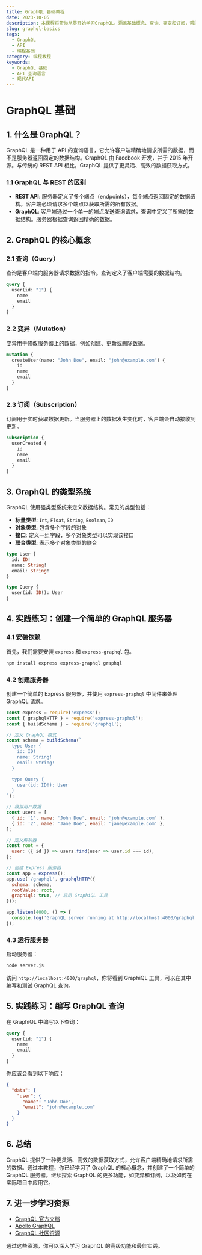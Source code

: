 ```yaml
---
title: GraphQL 基础教程
date: 2023-10-05
description: 本课程将带你从零开始学习GraphQL，涵盖基础概念、查询、突变和订阅，帮助你掌握这一现代API查询语言。
slug: graphql-basics
tags:
  - GraphQL
  - API
  - 编程基础
category: 编程教程
keywords:
  - GraphQL 基础
  - API 查询语言
  - 现代API
---
```


# GraphQL 基础

## 1. 什么是 GraphQL？

GraphQL 是一种用于 API 的查询语言，它允许客户端精确地请求所需的数据，而不是服务器返回固定的数据结构。GraphQL 由 Facebook 开发，并于 2015 年开源。与传统的 REST API 相比，GraphQL 提供了更灵活、高效的数据获取方式。

### 1.1 GraphQL 与 REST 的区别

- **REST API**: 服务器定义了多个端点（endpoints），每个端点返回固定的数据结构。客户端必须请求多个端点以获取所需的所有数据。
- **GraphQL**: 客户端通过一个单一的端点发送查询请求，查询中定义了所需的数据结构。服务器根据查询返回精确的数据。

## 2. GraphQL 的核心概念

### 2.1 查询（Query）

查询是客户端向服务器请求数据的指令。查询定义了客户端需要的数据结构。

```graphql
query {
  user(id: "1") {
    name
    email
  }
}
```

### 2.2 变异（Mutation）

变异用于修改服务器上的数据，例如创建、更新或删除数据。

```graphql
mutation {
  createUser(name: "John Doe", email: "john@example.com") {
    id
    name
    email
  }
}
```

### 2.3 订阅（Subscription）

订阅用于实时获取数据更新。当服务器上的数据发生变化时，客户端会自动接收到更新。

```graphql
subscription {
  userCreated {
    id
    name
    email
  }
}
```

## 3. GraphQL 的类型系统

GraphQL 使用强类型系统来定义数据结构。常见的类型包括：

- **标量类型**: `Int`, `Float`, `String`, `Boolean`, `ID`
- **对象类型**: 包含多个字段的对象
- **接口**: 定义一组字段，多个对象类型可以实现该接口
- **联合类型**: 表示多个对象类型的联合

```graphql
type User {
  id: ID!
  name: String!
  email: String!
}

type Query {
  user(id: ID!): User
}
```

## 4. 实践练习：创建一个简单的 GraphQL 服务器

### 4.1 安装依赖

首先，我们需要安装 `express` 和 `express-graphql` 包。

```bash
npm install express express-graphql graphql
```

### 4.2 创建服务器

创建一个简单的 Express 服务器，并使用 `express-graphql` 中间件来处理 GraphQL 请求。

```javascript
const express = require('express');
const { graphqlHTTP } = require('express-graphql');
const { buildSchema } = require('graphql');

// 定义 GraphQL 模式
const schema = buildSchema(`
  type User {
    id: ID!
    name: String!
    email: String!
  }

  type Query {
    user(id: ID!): User
  }
`);

// 模拟用户数据
const users = [
  { id: '1', name: 'John Doe', email: 'john@example.com' },
  { id: '2', name: 'Jane Doe', email: 'jane@example.com' },
];

// 定义解析器
const root = {
  user: ({ id }) => users.find(user => user.id === id),
};

// 创建 Express 服务器
const app = express();
app.use('/graphql', graphqlHTTP({
  schema: schema,
  rootValue: root,
  graphiql: true, // 启用 GraphiQL 工具
}));

app.listen(4000, () => {
  console.log('GraphQL server running at http://localhost:4000/graphql');
});
```

### 4.3 运行服务器

启动服务器：

```bash
node server.js
```

访问 `http://localhost:4000/graphql`，你将看到 GraphiQL 工具，可以在其中编写和测试 GraphQL 查询。

## 5. 实践练习：编写 GraphQL 查询

在 GraphiQL 中编写以下查询：

```graphql
query {
  user(id: "1") {
    name
    email
  }
}
```

你应该会看到以下响应：

```json
{
  "data": {
    "user": {
      "name": "John Doe",
      "email": "john@example.com"
    }
  }
}
```

## 6. 总结

GraphQL 提供了一种更灵活、高效的数据获取方式，允许客户端精确地请求所需的数据。通过本教程，你已经学习了 GraphQL 的核心概念，并创建了一个简单的 GraphQL 服务器。继续探索 GraphQL 的更多功能，如变异和订阅，以及如何在实际项目中应用它。

## 7. 进一步学习资源

- [GraphQL 官方文档](https://graphql.org/learn/)
- [Apollo GraphQL](https://www.apollographql.com/)
- [GraphQL 社区资源](https://graphql.org/community/)

通过这些资源，你可以深入学习 GraphQL 的高级功能和最佳实践。